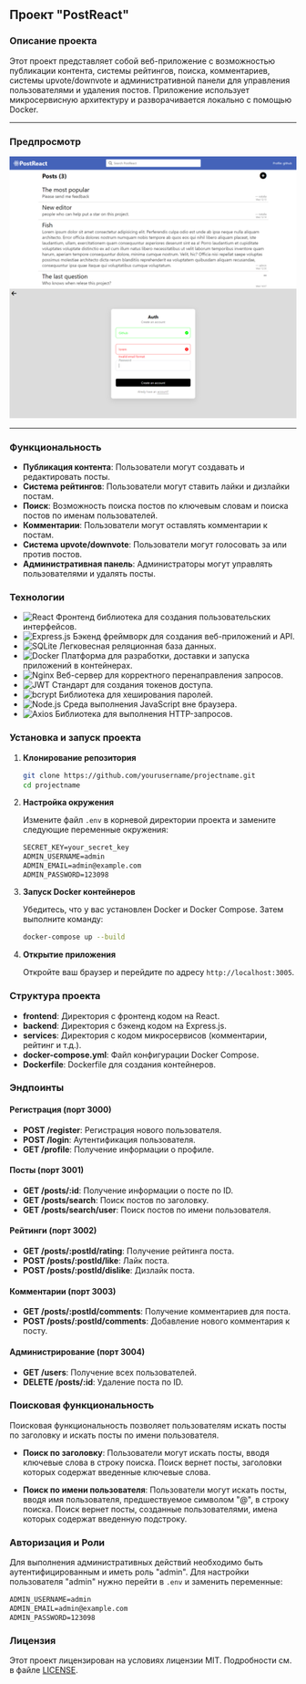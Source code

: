 ## Проект "PostReact"

### Описание проекта

Этот проект представляет собой веб-приложение с возможностью публикации контента, системы рейтингов, поиска, комментариев, системы upvote/downvote и административной панели для управления пользователями и удаления постов. Приложение использует микросервисную архитектуру и разворачивается локально с помощью Docker.

---

### Предпросмотр

<div>
	<img src='./assets/image.png' />
	<img src='./assets/image2.png' />
</div>

---

### Функциональность

- **Публикация контента**: Пользователи могут создавать и редактировать посты.
- **Система рейтингов**: Пользователи могут ставить лайки и дизлайки постам.
- **Поиск**: Возможность поиска постов по ключевым словам и поиска постов по именам пользователей.
- **Комментарии**: Пользователи могут оставлять комментарии к постам.
- **Система upvote/downvote**: Пользователи могут голосовать за или против постов.
- **Административная панель**: Администраторы могут управлять пользователями и удалять посты.

### Технологии

- ![React](https://img.shields.io/badge/-React-61DAFB?logo=react&logoColor=white&style=flat) Фронтенд библиотека для создания пользовательских интерфейсов.
- ![Express.js](https://img.shields.io/badge/-Express.js-000000?logo=express&logoColor=white&style=flat) Бэкенд фреймворк для создания веб-приложений и API.
- ![SQLite](https://img.shields.io/badge/-SQLite-003B57?logo=sqlite&logoColor=white&style=flat) Легковесная реляционная база данных.
- ![Docker](https://img.shields.io/badge/-Docker-2496ED?logo=docker&logoColor=white&style=flat) Платформа для разработки, доставки и запуска приложений в контейнерах.
- ![Nginx](https://img.shields.io/badge/-Nginx-339933?logo=nginx&logoColor=white&style=flat) Веб-сервер для корректного перенаправления запросов.
- ![JWT](https://img.shields.io/badge/-JWT-000000?logo=json-web-tokens&logoColor=white&style=flat) Стандарт для создания токенов доступа.
- ![bcrypt](https://img.shields.io/badge/-bcrypt-003A70?logo=shield&logoColor=white&style=flat) Библиотека для хеширования паролей.
- ![Node.js](https://img.shields.io/badge/-Node.js-339933?logo=node.js&logoColor=white&style=flat) Среда выполнения JavaScript вне браузера.
- ![Axios](https://img.shields.io/badge/-Axios-671DD7?logo=axios&logoColor=white&style=flat) Библиотека для выполнения HTTP-запросов.

### Установка и запуск проекта

1. **Клонирование репозитория**

   ```bash
   git clone https://github.com/yourusername/projectname.git
   cd projectname
   ```

2. **Настройка окружения**

   Измените файл `.env` в корневой директории проекта и замените следующие переменные окружения:

   ```plaintext
   SECRET_KEY=your_secret_key
   ADMIN_USERNAME=admin
   ADMIN_EMAIL=admin@example.com
   ADMIN_PASSWORD=123098
   ```

3. **Запуск Docker контейнеров**

   Убедитесь, что у вас установлен Docker и Docker Compose. Затем выполните команду:

   ```bash
   docker-compose up --build
   ```

4. **Открытие приложения**

   Откройте ваш браузер и перейдите по адресу `http://localhost:3005`.

### Структура проекта

- **frontend**: Директория с фронтенд кодом на React.
- **backend**: Директория с бэкенд кодом на Express.js.
- **services**: Директория с кодом микросервисов (комментарии, рейтинг и т.д.).
- **docker-compose.yml**: Файл конфигурации Docker Compose.
- **Dockerfile**: Dockerfile для создания контейнеров.

### Эндпоинты

#### Регистрация (порт 3000)

- **POST /register**: Регистрация нового пользователя.
- **POST /login**: Аутентификация пользователя.
- **GET /profile**: Получение информации о профиле.

#### Посты (порт 3001)

- **GET /posts/:id**: Получение информации о посте по ID.
- **GET /posts/search**: Поиск постов по заголовку.
- **GET /posts/search/user**: Поиск постов по имени пользователя.

#### Рейтинги (порт 3002)

- **GET /posts/:postId/rating**: Получение рейтинга поста.
- **POST /posts/:postId/like**: Лайк поста.
- **POST /posts/:postId/dislike**: Дизлайк поста.

#### Комментарии (порт 3003)

- **GET /posts/:postId/comments**: Получение комментариев для поста.
- **POST /posts/:postId/comments**: Добавление нового комментария к посту.

#### Администрирование (порт 3004)

- **GET /users**: Получение всех пользователей.
- **DELETE /posts/:id**: Удаление поста по ID.

### Поисковая функциональность

Поисковая функциональность позволяет пользователям искать посты по заголовку и искать посты по имени пользователя.

- **Поиск по заголовку**: Пользователи могут искать посты, вводя ключевые слова в строку поиска. Поиск вернет посты, заголовки которых содержат введенные ключевые слова.

- **Поиск по имени пользователя**: Пользователи могут искать посты, вводя имя пользователя, предшествуемое символом "@", в строку поиска. Поиск вернет посты, созданные пользователями, имена которых содержат введенную подстроку.

### Авторизация и Роли

Для выполнения административных действий необходимо быть аутентифицированным и иметь роль "admin".
Для настройки пользователя "admin" нужно перейти в `.env` и заменить переменные:

```
ADMIN_USERNAME=admin
ADMIN_EMAIL=admin@example.com
ADMIN_PASSWORD=123098
```

### Лицензия

Этот проект лицензирован на условиях лицензии MIT. Подробности см. в файле [LICENSE](../LICENSE).
